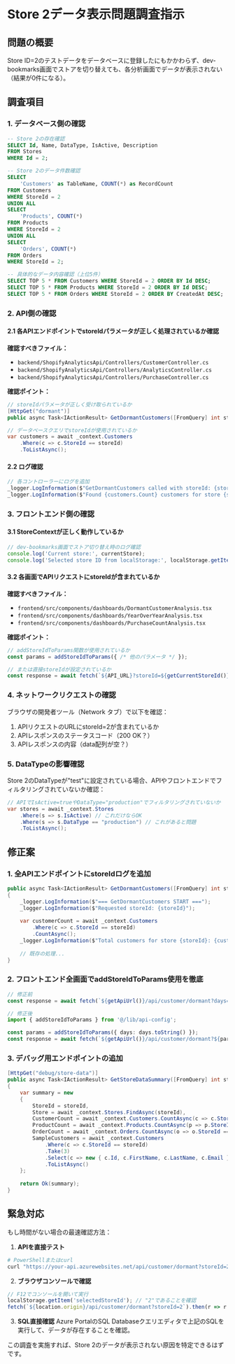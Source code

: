 # Store 2データ表示問題調査指示

## 問題の概要
Store ID=2のテストデータをデータベースに登録したにもかかわらず、dev-bookmarks画面でストアを切り替えても、各分析画面でデータが表示されない（結果が0件になる）。

## 調査項目

### 1. データベース側の確認
```sql
-- Store 2の存在確認
SELECT Id, Name, DataType, IsActive, Description 
FROM Stores 
WHERE Id = 2;

-- Store 2のデータ件数確認
SELECT 
    'Customers' as TableName, COUNT(*) as RecordCount 
FROM Customers 
WHERE StoreId = 2
UNION ALL
SELECT 
    'Products', COUNT(*) 
FROM Products 
WHERE StoreId = 2
UNION ALL
SELECT 
    'Orders', COUNT(*) 
FROM Orders 
WHERE StoreId = 2;

-- 具体的なデータ内容確認（上位5件）
SELECT TOP 5 * FROM Customers WHERE StoreId = 2 ORDER BY Id DESC;
SELECT TOP 5 * FROM Products WHERE StoreId = 2 ORDER BY Id DESC;
SELECT TOP 5 * FROM Orders WHERE StoreId = 2 ORDER BY CreatedAt DESC;
```

### 2. API側の確認

#### 2.1 各APIエンドポイントでstoreIdパラメータが正しく処理されているか確認

**確認すべきファイル：**
- `backend/ShopifyAnalyticsApi/Controllers/CustomerController.cs`
- `backend/ShopifyAnalyticsApi/Controllers/AnalyticsController.cs`
- `backend/ShopifyAnalyticsApi/Controllers/PurchaseController.cs`

**確認ポイント：**
```csharp
// storeIdパラメータが正しく受け取られているか
[HttpGet("dormant")]
public async Task<IActionResult> GetDormantCustomers([FromQuery] int storeId = 1)

// データベースクエリでstoreIdが使用されているか
var customers = await _context.Customers
    .Where(c => c.StoreId == storeId)
    .ToListAsync();
```

#### 2.2 ログ確認
```csharp
// 各コントローラーにログを追加
_logger.LogInformation($"GetDormantCustomers called with storeId: {storeId}");
_logger.LogInformation($"Found {customers.Count} customers for store {storeId}");
```

### 3. フロントエンド側の確認

#### 3.1 StoreContextが正しく動作しているか
```typescript
// dev-bookmarks画面でストア切り替え時のログ確認
console.log('Current store:', currentStore);
console.log('Selected store ID from localStorage:', localStorage.getItem('selectedStoreId'));
```

#### 3.2 各画面でAPIリクエストにstoreIdが含まれているか

**確認すべきファイル：**
- `frontend/src/components/dashboards/DormantCustomerAnalysis.tsx`
- `frontend/src/components/dashboards/YearOverYearAnalysis.tsx`
- `frontend/src/components/dashboards/PurchaseCountAnalysis.tsx`

**確認ポイント：**
```typescript
// addStoreIdToParams関数が使用されているか
const params = addStoreIdToParams({ /* 他のパラメータ */ });

// または直接storeIdが設定されているか
const response = await fetch(`${API_URL}?storeId=${getCurrentStoreId()}`);
```

### 4. ネットワークリクエストの確認

ブラウザの開発者ツール（Network タブ）で以下を確認：
1. APIリクエストのURLにstoreId=2が含まれているか
2. APIレスポンスのステータスコード（200 OK？）
3. APIレスポンスの内容（data配列が空？）

### 5. DataTypeの影響確認

Store 2のDataTypeが"test"に設定されている場合、APIやフロントエンドでフィルタリングされていないか確認：

```csharp
// APIでIsActive=trueやDataType="production"でフィルタリングされていないか
var stores = await _context.Stores
    .Where(s => s.IsActive) // これだけならOK
    .Where(s => s.DataType == "production") // これがあると問題
    .ToListAsync();
```

## 修正案

### 1. 全APIエンドポイントにstoreIdログを追加
```csharp
public async Task<IActionResult> GetDormantCustomers([FromQuery] int storeId = 1)
{
    _logger.LogInformation($"=== GetDormantCustomers START ===");
    _logger.LogInformation($"Requested storeId: {storeId}");
    
    var customerCount = await _context.Customers
        .Where(c => c.StoreId == storeId)
        .CountAsync();
    _logger.LogInformation($"Total customers for store {storeId}: {customerCount}");
    
    // 既存の処理...
}
```

### 2. フロントエンド全画面でaddStoreIdToParams使用を徹底
```typescript
// 修正前
const response = await fetch(`${getApiUrl()}/api/customer/dormant?days=${days}`);

// 修正後
import { addStoreIdToParams } from '@/lib/api-config';

const params = addStoreIdToParams({ days: days.toString() });
const response = await fetch(`${getApiUrl()}/api/customer/dormant?${params}`);
```

### 3. デバッグ用エンドポイントの追加
```csharp
[HttpGet("debug/store-data")]
public async Task<IActionResult> GetStoreDataSummary([FromQuery] int storeId)
{
    var summary = new
    {
        StoreId = storeId,
        Store = await _context.Stores.FindAsync(storeId),
        CustomerCount = await _context.Customers.CountAsync(c => c.StoreId == storeId),
        ProductCount = await _context.Products.CountAsync(p => p.StoreId == storeId),
        OrderCount = await _context.Orders.CountAsync(o => o.StoreId == storeId),
        SampleCustomers = await _context.Customers
            .Where(c => c.StoreId == storeId)
            .Take(3)
            .Select(c => new { c.Id, c.FirstName, c.LastName, c.Email })
            .ToListAsync()
    };
    
    return Ok(summary);
}
```

## 緊急対応

もし時間がない場合の最速確認方法：

1. **APIを直接テスト**
```bash
# PowerShellまたはcurl
curl "https://your-api.azurewebsites.net/api/customer/dormant?storeId=2"
```

2. **ブラウザコンソールで確認**
```javascript
// F12でコンソールを開いて実行
localStorage.getItem('selectedStoreId'); // "2"であることを確認
fetch(`${location.origin}/api/customer/dormant?storeId=2`).then(r => r.json()).then(console.log);
```

3. **SQL直接確認**
Azure PortalのSQL Databaseクエリエディタで上記のSQLを実行して、データが存在することを確認。

この調査を実施すれば、Store 2のデータが表示されない原因を特定できるはずです。